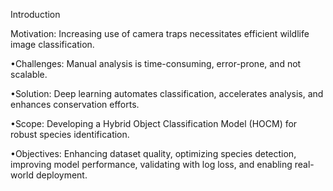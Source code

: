 Introduction

  Motivation: Increasing use of camera traps necessitates efficient wildlife image classification.
  
  •Challenges: Manual analysis is time-consuming, error-prone, and not scalable.
  
  •Solution: Deep learning automates classification, accelerates analysis, and enhances conservation efforts.
  
  •Scope: Developing a Hybrid Object Classification Model (HOCM) for robust species identification.
  
  •Objectives: Enhancing dataset quality, optimizing species detection, improving model performance, validating with log loss, and enabling real-world deployment.
